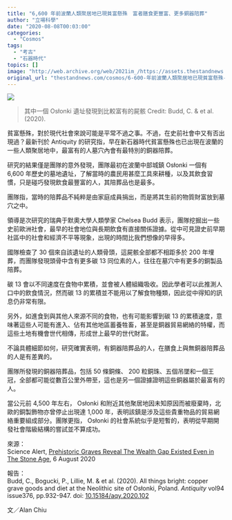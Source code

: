 ```yaml
---
title: "6,600 年前波蘭人類聚居地已現貧富懸殊　富者膳食更豐富、更多銅器陪葬"
author: "立場科學"
date: "2020-08-08T00:03:00"
categories:
  - "Cosmos"
tags:
  - "考古"
  - "石器時代"
topics: []
image: "http://web.archive.org/web/2021im_/https://assets.thestandnews.com/media/photos/acce-13_O072j_Bqh5BAb.png"
original_url: "thestandnews.com/cosmos/6-600-年前波蘭人類聚居地已現貧富懸殊-富者膳食更豐富-更多銅器陪葬"
---
```

![](http://web.archive.org/web/2021im_/https://assets.thestandnews.com/media/photos/acce-13_O072j_Bqh5BAb.png)
> 其中一個 Osłonki 遺址發現到比較富有的屍骸 Credit: Budd, C. & et al. (2020).

貧富懸殊，對於現代社會來說可能是平常不過之事。不過，在史前社會中又有否出現過？最新刊於 Antiquity 的研究指，早在新石器時代貧富懸殊也已出現在波蘭的一些人類聚居地中，最富有的人墓穴內會有最特別的銅器陪葬。

研究的結果僅是團隊的意外發現，團隊最初在波蘭中部城鎮 Osłonki 一個有 6,600 年歷史的墓地遺址，了解當時的農民用甚麼工具來耕種，以及其飲食習慣，只是碰巧發現飲食最豐富的人，其陪葬品也是最多。

團隊指，當時的陪葬品不純粹是由家庭成員捐出，而是將其生前的物質財富放到墓穴之中。

領導是次研究的瑞典于默奧大學人類學家 Chelsea Budd 表示，團隊挖掘出一些史前歐洲社會，最早的社會地位與長期飲食有直接關係證據。從中可見證史前早期社區中的社會和經濟不平等現象，出現的時間比我們想像的早得多。

國隊檢查了 30 個來自該遺址的人類骨頭，這屍骸全部都不相距多於 200 年埋葬，而團隊發現頭骨中含有更多碳 13 同位素的人，往往在墓穴中有更多的銅製品陪葬。

碳 13 會以不同速度在食物中累積，並會被人體組織吸收。因此學者可以此推測人口中的飲食情況，然而碳 13 的累積並不能用以了解食物種類，因此從中得知的訊息仍非常有限。

另外，如進食到與其他人來源不同的食物，也有可能影響到碳 13 的累積速度，意味著這些人可能有進入、佔有其他地區蓄養牲畜，甚至是銅器貿易網絡的特權，而這些土地有機會世代相傳，形成世上最早的世代財富。

不論具體細節如何，研究確實表明，有銅器陪葬品的人，在膳食上與無銅器陪葬品的人是有差異的。

團隊所發現的銅器陪葬品，包括 50 條銅條、 200 粒銅珠、五個吊墜和一個王冠，全部都可能從數百公里外帶至，這也是另一個證據證明這些銅器屬於最富有的人。

當公元前 4,500 年左右， Osłonki 和附近其他聚居地因未知原因而被廢棄時，北歐的銅製飾物亦曾停止出現達 1,000 年，表明該鎮是涉及這些貴重物品的貿易網絡重要組成部分。團隊更指， Osłonki 的社會系統似乎是短暫的，表明從早期開發社會階級結構的嘗試並不算成功。

來源：  
Science Alert, [Prehistoric Graves Reveal The Wealth Gap Existed Even in The Stone Age](http://web.archive.org/web/20211229132630/https://www.sciencealert.com/prehistoric-grave-sites-suggest-the-wealth-gap-has-existed-for-more-than-6-000-years), 6 August 2020

報告：  
Budd, C., Bogucki, P., Lillie, M. & et al. (2020). All things bright: copper grave goods and diet at the Neolithic site of Osłonki, Poland. _Antiquity_ vol94 issue376, pp.932-947. doi: [10.15184/aqy.2020.102](http://web.archive.org/web/20211229132630/https://doi.org/10.15184/aqy.2020.102)

文／Alan Chiu